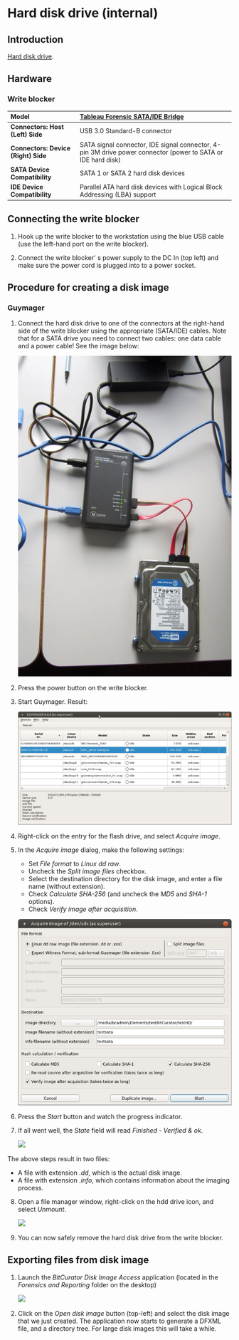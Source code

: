 # Hard disk drive (internal)

## Introduction

[Hard disk drive](https://en.wikipedia.org/wiki/Hard_disk_drive).

## Hardware

### Write blocker

|**Model**|[Tableau Forensic SATA/IDE Bridge](https://www.guidancesoftware.com/tableau/hardware/t35u)|
|:--|:--|
|**Connectors: Host (Left) Side**|USB 3.0 Standard-B connector|
|**Connectors: Device (Right) Side**|SATA signal connector, IDE signal connector, 4-pin 3M drive power connector (power to SATA or IDE hard disk)|
|**SATA Device Compatibility**|SATA 1 or SATA 2 hard disk devices|
|**IDE Device Compatibility**|Parallel ATA hard disk devices with Logical Block Addressing (LBA) support|

## Connecting the write blocker

1. Hook up the write blocker to the workstation using the blue USB cable (use the left-hand port on the write blocker).

2. Connect the write blocker' s power supply to the DC In (top left) and make sure the power cord is plugged into to a power socket.

## Procedure for creating a disk image

### Guymager

1. Connect the hard disk drive to one of the connectors at the right-hand side of the write blocker using the appropriate (SATA/IDE) cables. Note that for a SATA drive you need to connect two cables: one data cable and a power cable! See the image below:

    ![](./img/sata-wb.jpg)

2. Press the power button on the write blocker.

3. Start Guymager. Result:

    ![](./img/hdd-guymager1.png)

4. Right-click on the entry for the flash drive, and select *Acquire image*.

5. In the *Acquire image* dialog, make the following settings:

    - Set *File format* to *Linux dd raw*.
    - Uncheck the *Split image files* checkbox.
    - Select the destination directory for the disk image, and enter a file name (without extension).
    - Check *Calculate SHA-256* (and uncheck the *MD5* and *SHA-1* options).
    - Check *Verify image after acquisition*.

    ![](./img/hdd-guymager2.png)

6. Press the *Start* button and watch the progress indicator.

7. If all went well, the *State* field will read *Finished - Verified & ok*.

    ![](./img/hdd-guymager3.png)

The above steps result in two files:

- A file with extension *.dd*, which is the actual disk image.
- A file with extension *.info*, which contains information about the imaging process.

<!-- TODO: verify unmount procedure, not tested! -->

8. Open a file manager window, right-click on the hdd drive icon, and select *Unmount*.

    ![](./img/hdd-unmount.png)

9. You can now safely remove the hard disk drive from the write blocker.

## Exporting files from disk image

1. Launch the *BitCurator Disk Image Access* application (located in the *Forensics and Reporting* folder on the desktop)

    ![](./img/bc-disk-image-access1.png)

2. Click on the *Open disk image* button (top-left) and select the disk image that we just created. The application now starts to generate a DFXML file, and a directory tree. For large disk images this will take a while.
